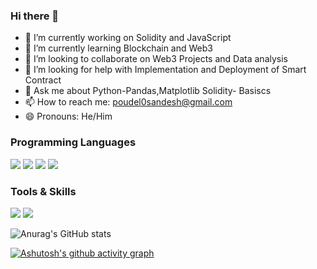 ### Hi there 👋



- 🔭 I’m currently working on Solidity and JavaScript
- 🌱 I’m currently learning Blockchain and Web3
- 🤝 I’m looking to collaborate on Web3 Projects and Data analysis
- 🤔 I’m looking for help with Implementation and Deployment of Smart Contract
- 💬 Ask me about Python-Pandas,Matplotlib Solidity- Basiscs
- 📫 How to reach me: poudel0sandesh@gmail.com
- 😄 Pronouns: He/Him

### Programming Languages
<p>
    <img src="https://img.shields.io/badge/Python-3776AB?style=for-the-badge&logo=python&logoColor=white" />
  <img src="https://img.shields.io/badge/HTML5-E34F26?style=for-the-badge&logo=html5&logoColor=white" />
<img src ="https://img.shields.io/badge/javascript-%23323330.svg?style=for-the-badge&logo=javascript&logoColor=%23F7DF1E"/>
    <img src ="https://img.shields.io/badge/Solidity-%23363636.svg?style=for-the-badge&logo=solidity&logoColor=white"/>
 

  </p>

### Tools & Skills
<p>
    <img src="https://img.shields.io/badge/Visual%20Studio%20Code-0078d7.svg?style=for-the-badge&logo=visual-studio-code&logoColor=white" />
    <img src ="https://img.shields.io/badge/github-%23121011.svg?style=for-the-badge&logo=github&logoColor=white"/>
    

  <p/>

![Anurag's GitHub stats](https://github-readme-stats.vercel.app/api?username=Poudel0&show_icons=true&theme=cobalt)




[![Ashutosh's github activity graph](https://github-readme-activity-graph.cyclic.app/graph?username=poudel0&theme=github-compact)](https://github.com/ashutosh00710/github-readme-activity-graph)

